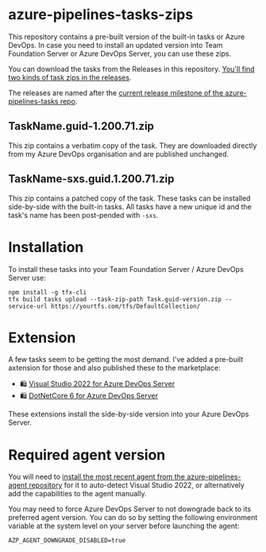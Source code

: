 # azure-pipelines-tasks-zips

This repository contains a pre-built version of the built-in tasks or Azure DevOps. In case you need to install an updated version into Team Foundation Server or Azure DevOps Server, you can use these zips.

You can download the tasks from the Releases in this repository. [You'll find two kinds of task zips in the releases](https://github.com/jessehouwing/azure-pipelines-tasks-zips/releases/latest).

The releases are named after the [current release milestone of the azure-pipelines-tasks repo](https://github.com/microsoft/azure-pipelines-tasks/branches/all?query=releases%2Fm).

## TaskName.guid-1.200.71.zip

This zip contains a verbatim copy of the task. They are downloaded directly from my Azure DevOps organisation and are published unchanged.

## TaskName-sxs.guid.1.200.71.zip

This zip contains a patched copy of the task. These tasks can be installed side-by-side with the built-in tasks. All tasks have a new unique id and the task's name has been post-pended with `-sxs`.

# Installation

To install these tasks into your Team Foundation Server / Azure DevOps Server use:

```
npm install -g tfx-cli
tfx build tasks upload --task-zip-path Task.guid-version.zip --service-url https://yourtfs.com/tfs/DefaultCollection/
```

# Extension

A few tasks seem to be getting the most demand. I've added a pre-built axtension for those and also published these to the marketplace:

 * 🛍️ [Visual Studio 2022 for Azure DevOps Server](https://marketplace.visualstudio.com/items?itemName=jessehouwing.visualstudio)
 * 🛍️ [DotNetCore 6 for Azure DevOps Server](https://marketplace.visualstudio.com/items?itemName=jessehouwing.dotnetcore)

These extensions install the side-by-side version into your Azure DevOps Server.

# Required agent version

You will need to [install the most recent agent from the azure-pipelines-agent repository](https://github.com/microsoft/azure-pipelines-agent/releases) for it to auto-detect Visual Studio 2022, or alternatively add the capabilities to the agent manually.

You may need to force Azure DevOps Server to not downgrade back to its preferred agent version. You can do so by setting the following environment variable at the system level on your server before launching the agent:

```
AZP_AGENT_DOWNGRADE_DISABLED=true
```
